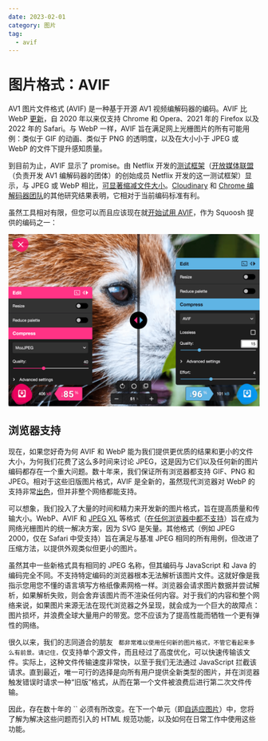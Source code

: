 ```yaml
---
date: 2023-02-01
category: 图片
tag:
  - avif
---
```

# 图片格式：AVIF 

AV1 图片文件格式 (AVIF) 是一种基于开源 AV1 视频编解码器的编码。AVIF 比 WebP [更新](https://caniuse.com/avif)，自 2020 年以来仅支持 Chrome 和 Opera、2021 年的 Firefox 以及 2022 年的 Safari。与 WebP 一样，AVIF 旨在满足网上光栅图片的所有可能用例：类似于 GIF 的动画、类似于 PNG 的透明度，以及在大小小于 JPEG 或 WebP 的文件下提升感知质量。

到目前为止，AVIF 显示了 promise。由 Netflix 开发的[测试框架](https://github.com/Netflix/image_compression_comparison)（[开放媒体联盟](https://aomedia.org/)（负责开发 AV1 编解码器的团体）的创始成员 Netflix 开发的这一测试框架）显示，与 JPEG 或 WebP 相比，[可显著缩减文件大小](https://netflixtechblog.com/avif-for-next-generation-image-coding-b1d75675fe4)。[Cloudinary](https://cloudinary.com/blog/contemplating-codec-comparisons) 和 [Chrome 编解码器团队](https://storage.googleapis.com/avif-comparison/index.html)的其他研究结果表明，它相对于当前编码标准有利。

虽然工具相对有限，但您可以而且应该现在就[开始试用 AVIF](https://jakearchibald.com/2020/avif-has-landed/)，作为 Squoosh 提供的编码之一：

![显示 AVIF 压缩设置的 Squoosh 屏幕截图。](images/a-squoosh-screenshot-show-37b8d06c5a8c5.png)

## 浏览器支持

现在，如果您好奇为何 AVIF 和 WebP 能为我们提供更优质的结果和更小的文件大小，为何我们花费了这么多时间来讨论 JPEG，这是因为它们以及任何新的图片编码都存在一个重大问题。数十年来，我们保证所有浏览器都支持 GIF、PNG 和 JPEG。相对于这些旧版图片格式，AVIF 是全新的，虽然现代浏览器对 WebP 的支持非常[出色](https://caniuse.com/?search=webp)，但并非整个网络都能支持。

可以想象，我们投入了大量的时间和精力来开发新的图片格式，旨在提高质量和传输大小。WebP、AVIF 和 [JPEG XL](https://jpeg.org/jpegxl/) 等格式（[在任何浏览器中都不支持](https://caniuse.com/jpegxl)）旨在成为网络光栅图片的统一解决方案，因为 SVG 是矢量。其他格式（例如 JPEG 2000，仅在 Safari 中受支持）旨在满足与基准 JPEG 相同的所有用例，但改进了压缩方法，以提供外观类似但更小的图片。

虽然其中一些新格式具有相同的 JPEG 名称，但其编码与 JavaScript 和 Java 的编码完全不同。不支持特定编码的浏览器根本无法解析该图片文件。这就好像是我指示您用您不懂的语言填写方格纸像素网格一样。浏览器会请求图片数据并尝试解析，如果解析失败，则会舍弃该图片而不渲染任何内容。对于我们的内容和整个网络来说，如果图片来源无法在现代浏览器之外呈现，就会成为一个巨大的故障点：图片损坏，并浪费全球大量用户的带宽。您不应该为了提高性能而牺牲一个更有弹性的网络。

很久以来，我们的志同道合的朋友 `` 都非常难以使用任何新的图片格式，不管它看起来多么有前景。请记住，``仅支持单个源文件，而且经过了高度优化，可以快速传输该文件。实际上，这种文件传输速度非常快，以至于我们无法通过 JavaScript 拦截该请求。直到最近，唯一可行的选择是向所有用户提供全新类型的图片，并在浏览器触发错误时请求一种“旧版”格式，从而在第一个文件被浪费后进行第二次文件传输。

因此，存在数十年的 `` 必须有所改变。在下一个单元（即[自适应图片](/blogs/web/images/responsive-images)）中，您将了解为解决这些问题而引入的 HTML 规范功能，以及如何在日常工作中使用这些功能。